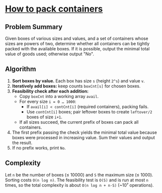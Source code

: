 # [How to pack containers](https://www.spoj.com/problems/CONTPACK/)

## Problem Summary
Given boxes of various sizes and values, and a set of containers whose sizes are powers of two, determine whether all containers can be tightly packed with the available boxes. If it is possible, output the minimal total value of goods used; otherwise output "No".

## Algorithm
1. **Sort boxes by value.**  Each box has size `s` (height `2^s`) and value `v`.
2. **Iteratively add boxes:** keep counts `boxCnt[s]` for chosen boxes.
3. **Feasibility check after each addition:**
   - Copy `boxCnt` into a working array `avail`.
   - For every size `i = 0 … 1000`:
       * If `avail[i] < contCnt[i]` (required containers), packing fails.
       * Use `contCnt[i]` boxes; pair leftover boxes to create `leftover/2` boxes of size `i+1`.
   - If all sizes succeed, the current prefix of boxes can pack all containers.
4. The first prefix passing the check yields the minimal total value because boxes were processed in increasing value. Sum their values and output the result.
5. If no prefix works, print `No`.

## Complexity
Let `n` be the number of boxes (≤ 10000) and `S` the maximum size (≤ 1000). Sorting costs `O(n log n)`. The feasibility test is `O(S)` and is run at most `n` times, so the total complexity is about `O(n log n + n·S)` (~10⁷ operations).
